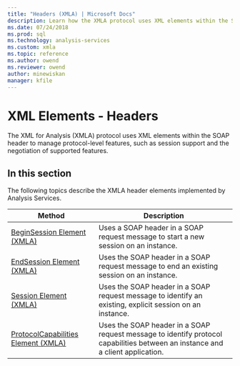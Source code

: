 ```yaml
---
title: "Headers (XMLA) | Microsoft Docs"
description: Learn how the XMLA protocol uses XML elements within the SOAP header to manage protocol-level features, such as session support and the negotiation of supported features.
ms.date: 07/24/2018
ms.prod: sql
ms.technology: analysis-services
ms.custom: xmla
ms.topic: reference
ms.author: owend
ms.reviewer: owend
author: minewiskan
manager: kfile
---
```

# XML Elements - Headers

  The XML for Analysis (XMLA) protocol uses XML elements within the SOAP header to manage protocol-level features, such as session support and the negotiation of supported features.  
  
## In this section  
 The following topics describe the XMLA header elements implemented by Analysis Services.  
  
|Method|Description|  
|------------|-----------------|  
|[BeginSession Element &#40;XMLA&#41;](../xml-elements-headers/beginsession-element-xmla.md)|Uses a SOAP header in a SOAP request message to start a new session on an instance.|  
|[EndSession Element &#40;XMLA&#41;](../xml-elements-headers/endsession-element-xmla.md)|Uses the SOAP header in a SOAP request message to end an existing session on an instance.|  
|[Session Element &#40;XMLA&#41;](../xml-elements-headers/session-element-xmla.md)|Uses the SOAP header in a SOAP request message to identify an existing, explicit session on an instance.|  
|[ProtocolCapabilities Element &#40;XMLA&#41;](../xml-elements-headers/protocolcapabilities-element-xmla.md)|Uses the SOAP header in a SOAP request message to identify protocol capabilities between an instance and a client application.| 